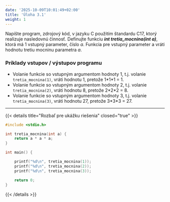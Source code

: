 ```yaml
---
date: '2025-10-09T10:01:49+02:00'
title: 'Úloha 3.1'
weight: 1
---
```


Napíšte program, zdrojový kód, v jazyku C použitím štandardu C17, ktorý realizuje nasledovnú činnosť.
Definujte funkciu **_int tretia_mocnina(int a)_**, ktorá má 1 vstupný parameter, číslo _a_. Funkcia pre vstupný
parameter a vráti hodnotu tretiu mocninu parametra _a_.

### Príklady vstupov / výstupov programu

- Volanie funkcie so vstupným argumentom hodnoty 1, t.j. volanie `tretia_mocnina(1)`, vráti hodnotu
  1, pretože 1\*1\*1 = 1.
- Volanie funkcie so vstupným argumentom hodnoty 2, t.j. volanie `tretia_mocnina(2)`, vráti hodnotu
  8, pretože 2\*2\*2 = 8.
- Volanie funkcie so vstupným argumentom hodnoty 3, t.j. volanie `tretia_mocnina(3)`, vráti hodnotu
  27, pretože 3\*3\*3 = 27.

---

{{< details title="Rozbaľ pre ukážku riešenia" closed="true" >}}

```C
#include <stdio.h>

int tretia_mocnina(int a) {
    return a * a * a;
}

int main() {

    printf("%d\n", tretia_mocnina(1));
    printf("%d\n", tretia_mocnina(2));
    printf("%d\n", tretia_mocnina(3));

    return 0;
}
```

{{< /details >}}
